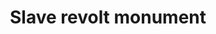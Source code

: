 ---
pid: ns100
title: Slave revolt monument
location_transcription: City Hall/ Municipal Services Bldg to replace Rizzo
coordinates: "[-75.163768596611, 39.953020407546]"
zipcode: '19122'
gen_neighborhood: North Philadelphia
neighborhood: Yorktown,Old Kensington,Jinogi
outside_phl: 
age: '32'
age_range: 30-39
instagram: 
image_file_name: ns_100.jpg
proposal_transcription: Statue of Nat Turner to commemorate slave insurrectionists
topic: African Americans,History
topic_summary: 0, 0
type: Sculpture Statue
keywords_other: nat turner
credit: Cody WIlliams
image_labels: 
twitter: 
facebook: 
permalink: "/monuments/ns100/"
layout: item-page
---